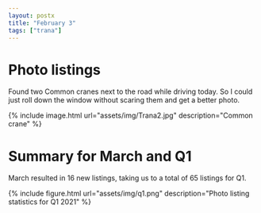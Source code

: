 ```yaml
---
layout: postx
title: "February 3"
tags: ["trana"]
---
```

# Photo listings
Found two Common cranes next to the road while driving today. So I could just
roll down the window without scaring them and get a better photo.

{% include image.html url="assets/img/Trana2.jpg" description="Common crane" %}

# Summary for March and Q1
March resulted in 16 new listings, taking us to a total of 65 listings for Q1.

{% include figure.html url="assets/img/q1.png" description="Photo listing statistics for Q1 2021" %}
